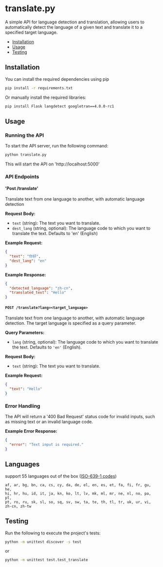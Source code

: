 # translate.py
A simple API for language detection and translation, allowing users to automatically detect the language of a given text and translate it to a specified target language.

- [Installation](#installation)
- [Usage](#usage)
- [Testing](#testing)

## Installation

You can install the required dependencies using pip
``` bash
pip install -r requirements.txt
```

Or manually install the required libraries:
``` bash
pip install Flask langdetect googletran==4.0.0-rc1
```

## Usage

### Running the API
To start the API server, run the following command: 

``` bash
python translate.py
```

This will start the API on 'http://localhost:5000'

### API Endpoints

#### 'Post /translate'
Translate text from one language to another, with automatic language detection

**Request Body:**
- `text` (string): The text you want to translate.
- `dest_lang` (string, optional): The language code to which you want to translate the text. Defaults to 'en' (English)

**Example Request:**
```json
{
  "text": "你好",
  "dest_lang": "en"
}
```

**Example Response:**
```json
{
  "detected_language": "zh-cn",
  "translated_text": "Hello"
}
```

#### `POST /translate?lang=<target_language>`

Translate text from one language to another, with automatic language detection. The target language is specified as a query parameter.

**Query Parameters:**

- `lang` (string, optional): The language code to which you want to translate the text. Defaults to `'en'` (English).

**Request Body:**

- `text` (string): The text you want to translate.

**Example Request:**

```json
{
  "text": "Hello"
}
```

### Error Handling
The API will return a '400 Bad Request' status code for invalid inputs, such as missing text or an invalid language code.

**Example Error Response:**
```json
{
  "error": "Text input is required."
}
```

## Languages
support 55 languages out of the box ([ISO-639-1 codes](https://en.wikipedia.org/wiki/List_of_ISO_639_language_codes))
```
af, ar, bg, bn, ca, cs, cy, da, de, el, en, es, et, fa, fi, fr, gu, he,
hi, hr, hu, id, it, ja, kn, ko, lt, lv, mk, ml, mr, ne, nl, no, pa, pl,
pt, ro, ru, sk, sl, so, sq, sv, sw, ta, te, th, tl, tr, uk, ur, vi, zh-cn, zh-tw
```

## Testing

Run the following to execute the project's tests:

``` bash
python -m unittest discover -s test
```

or 

``` bash
python -m unittest test.test_translate
```
